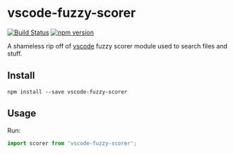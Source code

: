 # vscode-fuzzy-scorer

[![Build Status](https://travis-ci.com/goliney/vscode-fuzzy-scorer.svg?branch=master)](https://travis-ci.com/goliney/vscode-fuzzy-scorer)
[![npm version](https://badge.fury.io/js/vscode-fuzzy-scorer.svg)](https://www.npmjs.com/package/vscode-fuzzy-scorer)

A shameless rip off of [vscode](https://github.com/Microsoft/vscode/) fuzzy scorer module
used to search files and stuff.

## Install

```shell script
npm install --save vscode-fuzzy-scorer
```

## Usage
Run:
```js
import scorer from 'vscode-fuzzy-scorer';
```
